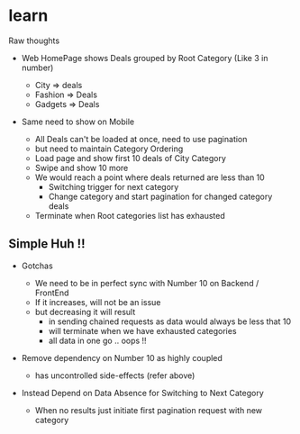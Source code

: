 learn
=====

Raw thoughts

- Web HomePage shows Deals grouped by Root Category (Like 3 in number)
  - City => deals
  - Fashion => Deals
  - Gadgets => Deals

- Same need to show on Mobile
  - All Deals can't be loaded at once, need to use pagination
  - but need to maintain Category Ordering
  - Load page and show first 10 deals of City Category
  - Swipe and show 10 more
  - We would reach a point where deals returned are less than 10
    - Switching trigger for next category
    - Change category and start pagination for changed category deals
  - Terminate when Root categories list has exhausted 

## Simple Huh !!

- Gotchas
  - We need to be in perfect sync with Number 10 on Backend / FrontEnd
  - If it increases, will not be an issue
  - but decreasing it will result
    - in sending chained requests as data would always be less that 10
    - will terminate when we have exhausted categories
    - all data in one go .. oops !!

- Remove dependency on Number 10 as highly coupled
  - has uncontrolled side-effects (refer above)
- Instead Depend on Data Absence for Switching to Next Category
  - When no results just initiate first pagination request with new category
